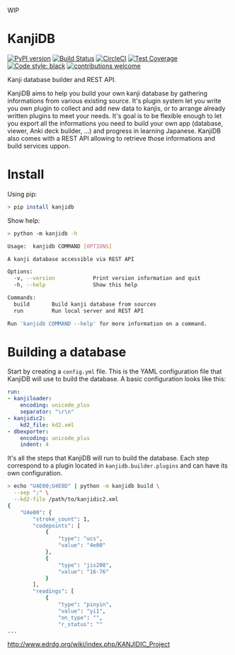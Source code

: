 WIP

# KanjiDB

[![PyPI version](https://badge.fury.io/py/kanjidb.svg)](https://badge.fury.io/py/kanjidb)
[![Build Status](https://travis-ci.org/Nauja/kanjidb.png?branch=master)](https://travis-ci.org/Nauja/kanjidb)
[![CircleCI](https://circleci.com/gh/Nauja/kanjidb/tree/circleci-project-setup.svg?style=svg)](https://circleci.com/gh/Nauja/kanjidb/tree/circleci-project-setup)
[![Test Coverage](https://codeclimate.com/github/Nauja/kanjidb/badges/coverage.svg)](https://codeclimate.com/github/Nauja/kanjidb/coverage)
[![Code style: black](https://img.shields.io/badge/code%20style-black-000000.svg)](https://github.com/psf/black)
[![contributions welcome](https://img.shields.io/badge/contributions-welcome-brightgreen.svg?style=flat)](https://github.com/Nauja/kanjidb/issues)

Kanji database builder and REST API.

KanjiDB aims to help you build your own kanji database by gathering
informations from various existing source. It's plugin system let you
write you own plugin to collect and add new data to kanjis,
or to arrange already written plugins to meet your needs. It's goal
is to be flexible enough to let you export all the informations you
need to build your own app (database, viewer, Anki deck builder, ...) and
progress in learning Japanese. KanjiDB also comes with a REST API allowing to
retrieve those informations and build services uppon.

# Install

Using pip:

```bash
> pip install kanjidb
```

Show help:

```bash
> python -m kanjidb -h

Usage:  kanjidb COMMAND [OPTIONS]

A kanji database accessible via REST API

Options:
  -v, --version            Print version information and quit
  -h, --help               Show this help

Commands:
  build       Build kanji database from sources
  run         Run local server and REST API

Run 'kanjidb COMMAND --help' for more information on a command.

```

# Building a database

Start by creating a `config.yml` file. This is the YAML configuration file
that KanjiDB will use to build the database. A basic configuration looks like this:

```yaml
run:
- kanjiloader:
    encoding: unicode_plus
    separator: "\r\n"
- kanjidic2:
    kd2_file: kd2.xml
- dbexporter:
    encoding: unicode_plus
    indent: 4
```

It's all the steps that KanjiDB will run to build the database.
Each step correspond to a plugin located in `kanjidb.builder.plugins` and
can have its own configuration.

```bash
> echo "U4E00;U4E8D" | python -m kanjidb build \
  --sep ";" \
  --kd2-file /path/to/kanjidic2.xml
{
    "U4e00": {
        "stroke_count": 1,
        "codepoints": [
            {
                "type": "ucs",
                "value": "4e00"
            },
            {
                "type": "jis208",
                "value": "16-76"
            }
        ],
        "readings": [
            {
                "type": "pinyin",
                "value": "yi1",
                "on_type": "",
                "r_status": ""
...
```

http://www.edrdg.org/wiki/index.php/KANJIDIC_Project
